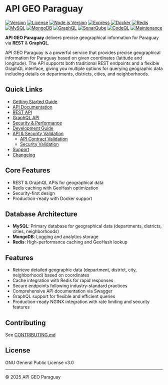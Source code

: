 # API GEO Paraguay

[![Version](https://img.shields.io/badge/version-2.15.1-blue.svg)](https://github.com/josego85/api-geo-paraguay)
[![License](https://img.shields.io/badge/license-GPL%20v3-blue.svg)](LICENSE)
[![Node.js Version](https://img.shields.io/badge/node-v22.15.0-green.svg)](https://nodejs.org)
[![Express](https://img.shields.io/badge/express-v5.1.0-lightgrey.svg)](https://expressjs.com)
[![Docker](https://img.shields.io/badge/docker-v27.5.1-blue.svg)](https://www.docker.com/)
[![Redis](https://img.shields.io/badge/redis-v7.4.3-red.svg)](https://redis.io)
[![MySQL](https://img.shields.io/badge/mysql-v8.0.42-orange.svg)](https://www.mysql.com)
[![MongoDB](https://img.shields.io/badge/mongodb-v7.0.19-green.svg)](https://www.mongodb.com)
[![GraphQL](https://img.shields.io/badge/graphql-✓-e10098.svg)](https://graphql.org)
[![SonarQube](https://img.shields.io/badge/code%20quality-sonarqube-4AB6E5.svg)](http://localhost:9000)
[![CodeQL](https://github.com/josego85/api-geo-paraguay/workflows/CodeQL/badge.svg)](https://github.com/josego85/api-geo-paraguay/actions)
[![Maintenance](https://img.shields.io/badge/maintained-yes-green.svg)](https://github.com/josego85/api-geo-paraguay/graphs/commit-activity)

**API GEO Paraguay** delivers precise geographical information for Paraguay via **REST** & **GraphQL**.

API GEO Paraguay is a powerful service that provides precise geographical information for Paraguay based on given coordinates (latitude and longitude). The API supports both traditional REST endpoints and a flexible GraphQL interface, giving you multiple options for querying geographic data including details on departments, districts, cities, and neighborhoods.

## Quick Links

- [Getting Started Guide](docs/guides/setup.md)
- [API Documentation](docs/api/README.md)
- [REST API](docs/guides/rest.md)
- [GraphQL API](docs/guides/graphql.md)
- [Security & Performance](docs/guides/security.md)
- [Development Guide](docs/development/README.md)
- [API & Security Validation](docs/development/spectral.md)
  - [API Contract Validation](docs/development/spectral.md#api-contract-validation)
  - [Security Validation](docs/development/spectral.md#security-validation-with-pre-commit)
- [Support](docs/SUPPORT.md)
- [Changelog](CHANGELOG.md)

## Core Features

- REST & GraphQL APIs for geographical data
- Redis caching with GeoHash optimization
- Security-first design
- Production-ready with Docker support

## Database Architecture

- **MySQL**: Primary database for geographical data (departments, districts, cities, neighborhoods)
- **MongoDB**: Logging and analytics storage
- **Redis**: High-performance caching and GeoHash lookup

## Features

- Retrieve detailed geographic data (department, district, city, neighborhood) based on coordinates
- Cache integration with Redis for rapid responses
- Secure endpoints following industry-standard practices
- Comprehensive API documentation via Swagger
- GraphQL support for flexible and efficient queries
- Production-ready NGINX integration with rate limiting and security features

## Contributing

See [CONTRIBUTING.md](CONTRIBUTING.md)

## License

GNU General Public License v3.0

---

© 2025 API GEO Paraguay

